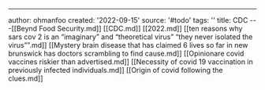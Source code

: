 ---
author: ohmanfoo
created: '2022-09-15'
source: '#todo'
tags: ''
title: CDC
---[[Beynd Food Security.md]]
[[CDC.md]]
[[2022.md]]
[[ten reasons why sars cov 2 is an “imaginary” and “theoretical virus”  “they never isolated the virus””.md]]
[[Mystery brain disease that has claimed 6 lives so far in new brunswick has doctors scrambling to find cause.md]]
[[Opinionare covid vaccines riskier than advertised.md]]
[[Necessity of covid 19 vaccination in previously infected individuals.md]]
[[Origin of covid following the clues.md]]

